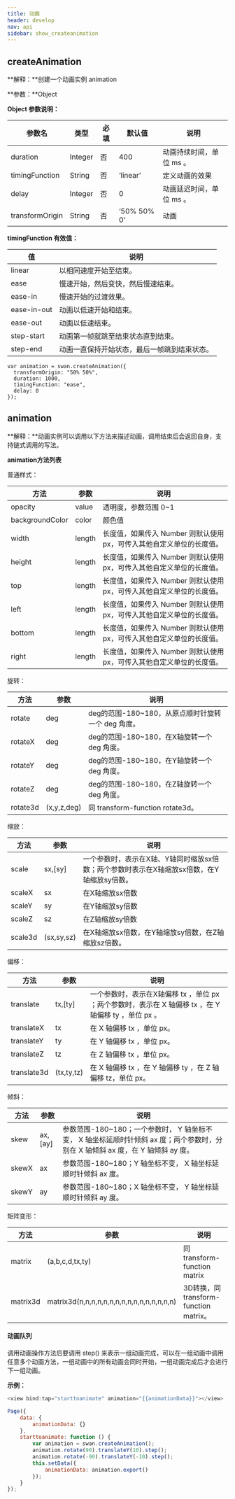 ```yaml
---
title: 动画
header: develop
nav: api
sidebar: show_createanimation
---
```

createAnimation
---
**解释：**创建一个动画实例 animation

**参数：**Object

**Object 参数说明：**

|参数名 |类型  |必填  |默认值  |说明|
|---- | ---- | ---- | ----- |---- |
|duration |Integer | 否|  400 | 动画持续时间，单位 ms 。|
|timingFunction |String | 否|  ‘linear’| 定义动画的效果 |
|delay|Integer | 否|  0 | 动画延迟时间，单位 ms 。|
|transformOrigin|String | 否|  ‘50% 50% 0’ | 动画 |

**timingFunction 有效值：**

|值   |说明  |
|---- | ---- |
|linear|以相同速度开始至结束。|
|ease|慢速开始，然后变快，然后慢速结束。|
|ease-in|慢速开始的过渡效果。|
|ease-in-out|动画以低速开始和结束。|
|ease-out|动画以低速结束。|
|step-start|动画第一帧就跳至结束状态直到结束。|
|step-end|动画一直保持开始状态，最后一帧跳到结束状态。|

```
var animation = swan.createAnimation({
  transformOrigin: "50% 50%",
  duration: 1000,
  timingFunction: "ease",
  delay: 0
});
```


animation
---
**解释：**动画实例可以调用以下方法来描述动画，调用结束后会返回自身，支持链式调用的写法。

**animation方法列表**

普通样式：

|方法|参数|说明|
|----|----|----|
|opacity|value|透明度，参数范围 0~1|
|backgroundColor|color|颜色值|
|width|length|长度值，如果传入 Number 则默认使用 px，可传入其他自定义单位的长度值。|
|height|length|长度值，如果传入 Number 则默认使用 px，可传入其他自定义单位的长度值。|
|top|length|长度值，如果传入 Number 则默认使用 px，可传入其他自定义单位的长度值。|
|left|length|长度值，如果传入 Number 则默认使用 px，可传入其他自定义单位的长度值。|
|bottom|length|长度值，如果传入 Number 则默认使用 px，可传入其他自定义单位的长度值。|
|right|length|长度值，如果传入 Number 则默认使用 px，可传入其他自定义单位的长度值。|

旋转：

|方法|参数|说明|
|----|----|----|
|rotate|deg|deg的范围-180~180，从原点顺时针旋转一个 deg 角度。|
|rotateX|deg|deg的范围-180~180，在X轴旋转一个 deg 角度。|
|rotateY|deg|deg的范围-180~180，在Y轴旋转一个 deg 角度。|
|rotateZ|deg|deg的范围-180~180，在Z轴旋转一个 deg 角度。|
|rotate3d|(x,y,z,deg)|同 transform-function rotate3d。|

缩放：

|方法|参数|说明|
|----|----|----|
|scale|sx,[sy]|一个参数时，表示在X轴、Y轴同时缩放sx倍数；两个参数时表示在X轴缩放sx倍数，在Y轴缩放sy倍数。|
|scaleX|sx|在X轴缩放sx倍数|
|scaleY|sy|在Y轴缩放sy倍数|
|scaleZ|sz|在Z轴缩放sy倍数|
|scale3d|(sx,sy,sz)|在X轴缩放sx倍数，在Y轴缩放sy倍数，在Z轴缩放sz倍数。|


偏移：

|方法|参数|说明|
|----|----|----|
|translate|tx,[ty]|一个参数时，表示在X轴偏移 tx ，单位 px ；两个参数时，表示在 X 轴偏移 tx ，在 Y 轴偏移 ty ，单位 px 。|
|translateX|tx|在 X 轴偏移 tx ，单位 px。|
|translateY|ty|在 Y 轴偏移 tx ，单位 px。|
|translateZ|tz|在 Z 轴偏移 tx ，单位 px。|
|translate3d|(tx,ty,tz)|在 X 轴偏移 tx ，在 Y 轴偏移 ty ，在 Z 轴偏移 tz，单位 px。|

倾斜：

|方法|参数|说明|
|----|----|----|
|skew|ax,[ay]|参数范围-180~180；一个参数时， Y 轴坐标不变， X 轴坐标延顺时针倾斜 ax 度；两个参数时，分别在 X 轴倾斜 ax 度，在 Y 轴倾斜 ay 度。|
|skewX|ax|参数范围-180~180；Y 轴坐标不变， X 轴坐标延顺时针倾斜 ax 度。|
|skewY|ay|参数范围-180~180；X 轴坐标不变， Y 轴坐标延顺时针倾斜 ay 度。|


矩阵变形：

|方法|参数|说明|
|----|----|----|
|matrix|(a,b,c,d,tx,ty)|同transform-function matrix|
|matrix3d|matrix3d(n,n,n,n,n,n,n,n,n,n,n,n,n,n,n,n)|3D转换，同transform-function matrix。|


#### 动画队列
调用动画操作方法后要调用 step() 来表示一组动画完成，可以在一组动画中调用任意多个动画方法，一组动画中的所有动画会同时开始，一组动画完成后才会进行下一组动画。


**示例：**

```js
<view bind:tap="starttoanimate" animation="{{animationData}}"></view>
```

```js
Page({
    data: {
        animationData: {}
    },
    starttoanimate: function () {
        var animation = swan.createAnimation();
        animation.rotate(90).translateY(10).step();
        animation.rotate(-90).translateY(-10).step();
        this.setData({
            animationData: animation.export()
        });
    }
});
```
